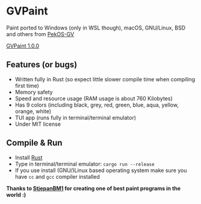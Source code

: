 # GVPaint
Paint ported to Windows (only in WSL though), macOS, GNU/Linux, BSD and others from [PekOS-GV](https://github.com/StjepanBM1/PekOS/tree/3.X-Kernel/PekOS/PekOS%20GV)

[GVPaint 1.0.0](https://github.com/Andrej123456789/GVPaint/releases/tag/v1.0.0)

## Features (or bugs)
- Written fully in Rust (so expect little slower compile time when compiling first time)
- Memory safety
- Speed and resource usage (RAM usage is about 760 Kilobytes)
- Has 9 colors (including black, grey, red, green, blue, aqua, yellow, orange, white)
- TUI app (runs fully in terminal/terminal emulator)
- Under MIT license

## Compile & Run
- Install [Rust](https://www.rust-lang.org/tools/install)
- Type in terminal/terminal emulator: `cargo run --release`
- If you use install (GNU/)Linux based operating system make sure you have `cc` and `gcc` compiler installed

**Thanks to [StjepanBM1](https://github.com/StjepanBM1) for creating one of best paint programs in the world :)**
